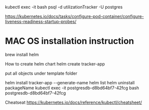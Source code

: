 kubectl exec -it <podName> bash
psql -d utilizationTracker -U postgres

https://kubernetes.io/docs/tasks/configure-pod-container/configure-liveness-readiness-startup-probes/

# MAC OS installation instruction # 
brew install helm

How to create helm chart
helm create tracker-app

put all objects under template folder

helm install tracker-app --generate-name
helm list
helm uninstall packageName
kubectl exec -it postgresdb-d8bd64bf7-42fcg bash
postgresdb-d8bd64bf7-42fcg


Cheatseat
https://kubernetes.io/docs/reference/kubectl/cheatsheet/